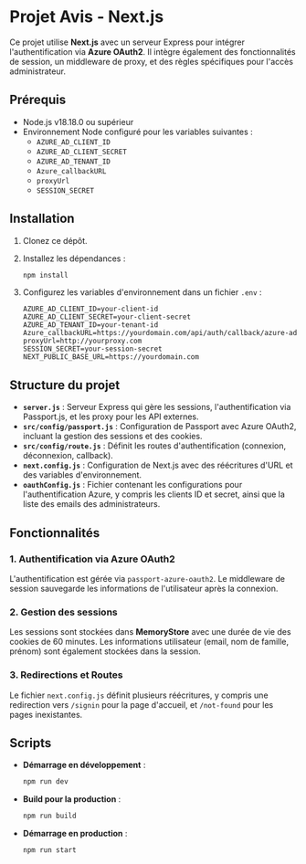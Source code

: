 # Projet Avis - Next.js

Ce projet utilise **Next.js** avec un serveur Express pour intégrer l'authentification via **Azure OAuth2**. Il intègre également des fonctionnalités de session, un middleware de proxy, et des règles spécifiques pour l'accès administrateur.

## Prérequis

- Node.js v18.18.0 ou supérieur
- Environnement Node configuré pour les variables suivantes :
    - `AZURE_AD_CLIENT_ID`
    - `AZURE_AD_CLIENT_SECRET`
    - `AZURE_AD_TENANT_ID`
    - `Azure_callbackURL`
    - `proxyUrl`
    - `SESSION_SECRET`

## Installation

1. Clonez ce dépôt.

2. Installez les dépendances :
   ```bash
   npm install
   ```

3. Configurez les variables d'environnement dans un fichier `.env` :
   ```env
   AZURE_AD_CLIENT_ID=your-client-id
   AZURE_AD_CLIENT_SECRET=your-client-secret
   AZURE_AD_TENANT_ID=your-tenant-id
   Azure_callbackURL=https://yourdomain.com/api/auth/callback/azure-ad
   proxyUrl=http://yourproxy.com
   SESSION_SECRET=your-session-secret
   NEXT_PUBLIC_BASE_URL=https://yourdomain.com
   ```

## Structure du projet

- **`server.js`** : Serveur Express qui gère les sessions, l'authentification via Passport.js, et les proxy pour les API externes.
- **`src/config/passport.js`** : Configuration de Passport avec Azure OAuth2, incluant la gestion des sessions et des cookies.
- **`src/config/route.js`** : Définit les routes d'authentification (connexion, déconnexion, callback).
- **`next.config.js`** : Configuration de Next.js avec des réécritures d'URL et des variables d'environnement.
- **`oauthConfig.js`** : Fichier contenant les configurations pour l'authentification Azure, y compris les clients ID et secret, ainsi que la liste des emails des administrateurs.
## Fonctionnalités

### 1. Authentification via Azure OAuth2
L'authentification est gérée via `passport-azure-oauth2`. Le middleware de session sauvegarde les informations de l'utilisateur après la connexion.

### 2. Gestion des sessions
Les sessions sont stockées dans **MemoryStore** avec une durée de vie des cookies de 60 minutes. Les informations utilisateur (email, nom de famille, prénom) sont également stockées dans la session.

### 3. Redirections et Routes
Le fichier `next.config.js` définit plusieurs réécritures, y compris une redirection vers `/signin` pour la page d'accueil, et `/not-found` pour les pages inexistantes.

## Scripts

- **Démarrage en développement** :
  ```bash
  npm run dev
  ```

- **Build pour la production** :
  ```bash
  npm run build
  ```

- **Démarrage en production** :
  ```bash
  npm run start
  ```
